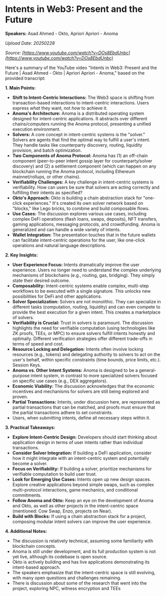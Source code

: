# Intents in Web3: Present and the Future

**Speakers:** Asad Ahmed - Okto, Apriori Apriori - Anoma


*Upload Date: 20250228*

*Source: [https://www.youtube.com/watch?v=DOs8EbdUnbc](https://www.youtube.com/watch?v=DOs8EbdUnbc)*

Here's a summary of the YouTube video "Intents in Web3: Present and the Future | Asad Ahmed - Okto | Apriori Apriori - Anoma," based on the provided transcript:

**1. Main Points:**

*   **Shift to Intent-Centric Interactions:**  The Web3 space is shifting from transaction-based interactions to intent-centric interactions. Users express *what* they want, not *how* to achieve it.
*   **Anoma's Architecture:** Anoma is a distributed operating system designed for intent-centric applications.  It abstracts over different chains/computers running the Anoma protocol, presenting a unified execution environment.
*   **Solvers:** A core concept in intent-centric systems is the "solver."  Solvers are agents that find the optimal way to fulfill a user's intent.  They handle tasks like counterparty discovery, routing, liquidity provision, and batch optimization.
*   **Two Components of Anoma Protocol:** Anoma has (1) an off-chain component (peer-to-peer intent gossip layer for counterparty/solver discovery) and (2) a settlement component (which can happen on any blockchain running the Anoma protocol, including Ethereum mainnet/rollups, or other chains).
*   **Verifiability Challenges:**  A key challenge in intent-centric systems is verifiability.  How can users be sure that solvers are acting correctly and fulfilling their intents as specified?
*   **Okto's Approach:** Okto is building a chain abstraction stack for "one-click experiences." It's created its own solver network based on "blocks," like Lego bricks, to combine and build composable flows.
*   **Use Cases:**  The discussion explores various use cases, including complex DeFi operations (flash loans, swaps, deposits), NFT transfers, gaming applications, messaging protocols, and crowdfunding.  Anoma is generalized and can handle a wide variety of intents.
*	**Wallet Integration:** The presentation touches that in the future wallets can facilitate intent-centric operations for the user, like one-click operations and natural language descriptions.

**2. Key Insights:**

*   **User Experience Focus:** Intents dramatically improve the user experience.  Users no longer need to understand the complex underlying mechanisms of blockchains (e.g., routing, gas, bridging). They simply state their desired outcome.
*   **Composability:**  Intent-centric systems enable complex, multi-step workflows to be executed with a single signature.  This unlocks new possibilities for DeFi and other applications.
*   **Solver Specialization:**  Solvers are not monolithic. They can specialize in different tasks (computation, routing, liquidity) and can even compete to provide the best execution for a given intent.  This creates a marketplace of solvers.
*   **Verifiability is Crucial:**  Trust in solvers is paramount.  The discussion highlights the need for verifiable computation (using technologies like ZK proofs, TEEs, or MPC) to ensure solvers fulfill intents honestly and optimally.  Different verification strategies offer different trade-offs in terms of speed and cost.
*   **Resource Locking and Delegation:**  Intents often involve locking resources (e.g., tokens) and delegating authority to solvers to act on the user's behalf, within specific constraints (time bounds, price limits, etc.). Session Keys.
*   **Anoma vs. Other Intent Systems:** Anoma is designed to be a general-purpose intent system, in contrast to more specialized solvers focused on specific use cases (e.g., DEX aggregators).
*   **Economic Viability:** The discussion acknowledges that the economic incentives and mechanisms for solvers are still being explored and proven.
*   **Partial Transactions:** Intents, under discussion here, are represented as partial transactions that can be matched, and proofs must ensure that the partial transactions adhere to set constraints.
* Users, when submitting intents, define all necessary steps within it.

**3. Practical Takeaways:**

*   **Explore Intent-Centric Design:** Developers should start thinking about application design in terms of user intents rather than individual transactions.
*   **Consider Solver Integration:**  If building a DeFi application, consider how it might integrate with an intent-centric system and potentially become a solver.
*   **Focus on Verifiability:**  If building a solver, prioritize mechanisms for verifiable computation to build user trust.
*   **Look for Emerging Use Cases:**  Intents open up new design spaces.  Explore creative applications beyond simple swaps, such as complex multi-protocol interactions, game mechanics, and conditional commitments.
*   **Follow Anoma and Okto:**  Keep an eye on the development of Anoma and Okto, as well as other projects in the intent-centric space (mentioned: Cow Swap, Enzo, projects on Near).
* **Build with Blocks:** If using a chain abstraction stack for a project, composing modular intent solvers can improve the user experience.

**4. Additional Notes:**

*   The discussion is relatively technical, assuming some familiarity with blockchain concepts.
*   Anoma is still under development, and its full production system is not yet live, although its codebase is open source.
*   Okto is actively building and has live applications demonstrating its intent-based approach.
*   The speakers emphasize that the intent-centric space is still evolving, with many open questions and challenges remaining.
* There is discussion about some of the research that went into the project, exploring NPC, witness encryption and TEEs